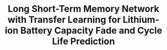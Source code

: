 ---
layout: "publication"
title: "Long Short-Term Memory Network with Transfer Learning for Lithium-ion Battery Capacity Fade and Cycle Life Prediction"
type: "paper"
order: 189
year: 2023
external_url: "https://www.sciencedirect.com/science/article/abs/pii/S0306261923010243"
authors: "Yixiu Wang, Jiangong Zhu, Liang Cao, Bhushan Gopaluni, Yankai Cao"
journal: "Applied Energy"
pdf: "2024J10_yixiu_apen.pdf"
thumbnail: "2024J10_yixiu_apen.png"
image: "/assets/thumbnails/2024J10_yixiu_apen.png"
thumbnail_caption: "Figure 5: Flowchart of transfer learning."
description: "Machine Learning (ML) is a promising technique for battery health estimation and prediction. However, with more and more types of batteries entering the market, building an ML model from scratch for each new battery requires collecting a large amount of data, which is very expensive and time-consuming. This paper proposes a transfer learning approach to reduce the amount of data that needs to be recollected for a new battery. The key idea is to train an ML model for a new battery of interest (i.e., target battery) with a limited amount of data by transferring the knowledge contained in a well-studied battery (i.e., source battery) with sufficient data. We illustrate this approach using two types of batteries, i.e., the battery with Li0.86Ni0.86Co0.11Al0.03O2-based positive electrode (NCA battery, source battery) and the battery with Li0.84Ni0.83Co0.11Mn0.07O2-based positive electrode (NCM battery, target battery), which have similar degradation patterns but dramatically different cycle life. Specifically, we first pre-train a long shortterm memory (LSTM) network, using cycling data of 20 NCA cells at 25 ◦C and at 45 ◦C, to predict the following capacity fade based on the previous capacity sequence. Then, to make the model applicable to NCM cells, we employ the transfer learning method to retrain the model, using cycling data of only 2 NCM cells at 25 ◦C, and propose a two-stage approach to further improve the model performance. The proposed two-stage model can predict the cycle life of NCM cells at 45 ◦C using the capacities of the first 13 cycles and obtain a cycle life root-mean-squared-error (RMSE) of 25.23 cycles and a capacity trajectory RMSE of 17.80 mAh (0.51 %)."
---